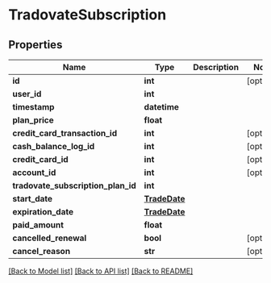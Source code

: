 # TradovateSubscription

## Properties
Name | Type | Description | Notes
------------ | ------------- | ------------- | -------------
**id** | **int** |  | [optional] 
**user_id** | **int** |  | 
**timestamp** | **datetime** |  | 
**plan_price** | **float** |  | 
**credit_card_transaction_id** | **int** |  | [optional] 
**cash_balance_log_id** | **int** |  | [optional] 
**credit_card_id** | **int** |  | [optional] 
**account_id** | **int** |  | [optional] 
**tradovate_subscription_plan_id** | **int** |  | 
**start_date** | [**TradeDate**](TradeDate.md) |  | 
**expiration_date** | [**TradeDate**](TradeDate.md) |  | 
**paid_amount** | **float** |  | 
**cancelled_renewal** | **bool** |  | [optional] 
**cancel_reason** | **str** |  | [optional] 

[[Back to Model list]](../README.md#documentation-for-models) [[Back to API list]](../README.md#documentation-for-api-endpoints) [[Back to README]](../README.md)

